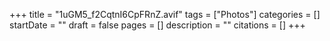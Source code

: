 +++
title = "1uGM5_f2CqtnI6CpFRnZ.avif"
tags = ["Photos"]
categories = []
startDate = ""
draft = false
pages = []
description = ""
citations = []
+++
